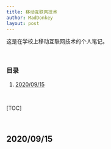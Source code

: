 ```yaml
---
title: 移动互联网技术
author: MadDonkey
layout: post
---
```


这是在学校上移动互联网技术的个人笔记。

<br />

### 目录

1. <a href="#2020/09/15">2020/09/15</a>

<br />

[TOC]

<br />

## <a id="2020/09/15">2020/09/15</a>

### 